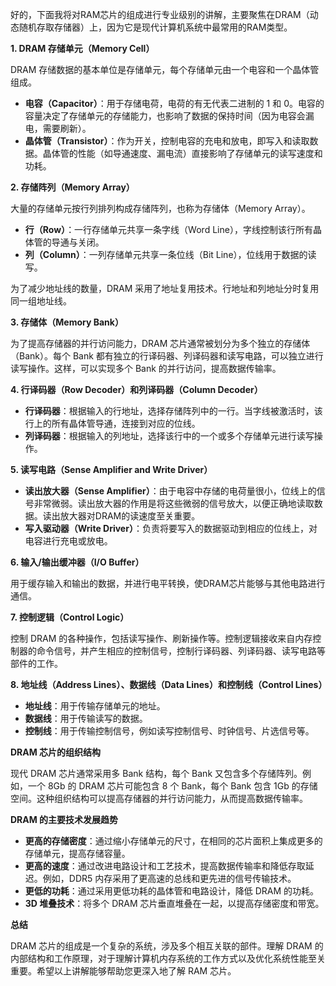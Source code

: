 好的，下面我将对RAM芯片的组成进行专业级别的讲解，主要聚焦在DRAM（动态随机存取存储器）上，因为它是现代计算机系统中最常用的RAM类型。

**1. DRAM 存储单元（Memory Cell）**

DRAM 存储数据的基本单位是存储单元，每个存储单元由一个电容和一个晶体管组成。

- **电容（Capacitor）**：用于存储电荷，电荷的有无代表二进制的 1 和 0。电容的容量决定了存储单元的存储能力，也影响了数据的保持时间（因为电容会漏电，需要刷新）。
- **晶体管（Transistor）**：作为开关，控制电容的充电和放电，即写入和读取数据。晶体管的性能（如导通速度、漏电流）直接影响了存储单元的读写速度和功耗。

**2. 存储阵列（Memory Array）**

大量的存储单元按行列排列构成存储阵列，也称为存储体（Memory Array）。

- **行（Row）**：一行存储单元共享一条字线（Word Line），字线控制该行所有晶体管的导通与关闭。
- **列（Column）**：一列存储单元共享一条位线（Bit Line），位线用于数据的读写。

为了减少地址线的数量，DRAM 采用了地址复用技术。行地址和列地址分时复用同一组地址线。

**3. 存储体（Memory Bank）**

为了提高存储器的并行访问能力，DRAM 芯片通常被划分为多个独立的存储体（Bank）。每个 Bank 都有独立的行译码器、列译码器和读写电路，可以独立进行读写操作。这样，可以实现多个 Bank 的并行访问，提高数据传输率。

**4. 行译码器（Row Decoder）和列译码器（Column Decoder）**

- **行译码器**：根据输入的行地址，选择存储阵列中的一行。当字线被激活时，该行上的所有晶体管导通，连接到对应的位线。
- **列译码器**：根据输入的列地址，选择该行中的一个或多个存储单元进行读写操作。

**5. 读写电路（Sense Amplifier and Write Driver）**

- **读出放大器（Sense Amplifier）**：由于电容中存储的电荷量很小，位线上的信号非常微弱。读出放大器的作用是将这些微弱的信号放大，以便正确地读取数据。读出放大器对DRAM的读速度至关重要。
- **写入驱动器（Write Driver）**：负责将要写入的数据驱动到相应的位线上，对电容进行充电或放电。

**6. 输入/输出缓冲器（I/O Buffer）**

用于缓存输入和输出的数据，并进行电平转换，使DRAM芯片能够与其他电路进行通信。

**7. 控制逻辑（Control Logic）**

控制 DRAM 的各种操作，包括读写操作、刷新操作等。控制逻辑接收来自内存控制器的命令信号，并产生相应的控制信号，控制行译码器、列译码器、读写电路等部件的工作。

**8. 地址线（Address Lines）、数据线（Data Lines）和控制线（Control Lines）**

- **地址线**：用于传输存储单元的地址。
- **数据线**：用于传输读写的数据。
- **控制线**：用于传输控制信号，例如读写控制信号、时钟信号、片选信号等。

**DRAM 芯片的组织结构**

现代 DRAM 芯片通常采用多 Bank 结构，每个 Bank 又包含多个存储阵列。例如，一个 8Gb 的 DRAM 芯片可能包含 8 个 Bank，每个 Bank 包含 1Gb 的存储空间。这种组织结构可以提高存储器的并行访问能力，从而提高数据传输率。

**DRAM 的主要技术发展趋势**

- **更高的存储密度**：通过缩小存储单元的尺寸，在相同的芯片面积上集成更多的存储单元，提高存储容量。
- **更高的速度**：通过改进电路设计和工艺技术，提高数据传输率和降低存取延迟。例如，DDR5 内存采用了更高速的总线和更先进的信号传输技术。
- **更低的功耗**：通过采用更低功耗的晶体管和电路设计，降低 DRAM 的功耗。
- **3D 堆叠技术**：将多个 DRAM 芯片垂直堆叠在一起，以提高存储密度和带宽。

**总结**

DRAM 芯片的组成是一个复杂的系统，涉及多个相互关联的部件。理解 DRAM 的内部结构和工作原理，对于理解计算机内存系统的工作方式以及优化系统性能至关重要。希望以上讲解能够帮助您更深入地了解 RAM 芯片。